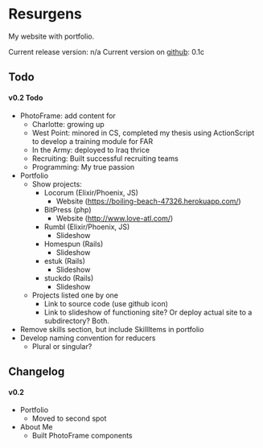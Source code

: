 # Resurgens

My website with portfolio.

Current release version: n/a
Current version on [github](https://github.com/davelively14/resurgens): 0.1c

## Todo

#### v0.2 Todo

- PhotoFrame: add content for
  - Charlotte: growing up
  - West Point: minored in CS, completed my thesis using ActionScript to develop a training module for FAR
  - In the Army: deployed to Iraq thrice
  - Recruiting: Built successful recruiting teams
  - Programming: My true passion
- Portfolio
  - Show projects:
    - Locorum (Elixir/Phoenix, JS)
      - Website (https://boiling-beach-47326.herokuapp.com/)
    - BitPress (php)
      - Website (http://www.love-atl.com/)
    - Rumbl (Elixir/Phoenix, JS)
      - Slideshow
    - Homespun (Rails)
      - Slideshow
    - estuk (Rails)
      - Slideshow
    - stuckdo (Rails)
      - Slideshow
  - Projects listed one by one
    - Link to source code (use github icon)
    - Link to slideshow of functioning site? Or deploy actual site to a subdirectory? Both.
- Remove skills section, but include SkillItems in portfolio
- Develop naming convention for reducers
  - Plural or singular?

## Changelog

#### v0.2

- Portfolio
  - Moved to second spot
- About Me
  - Built PhotoFrame components
